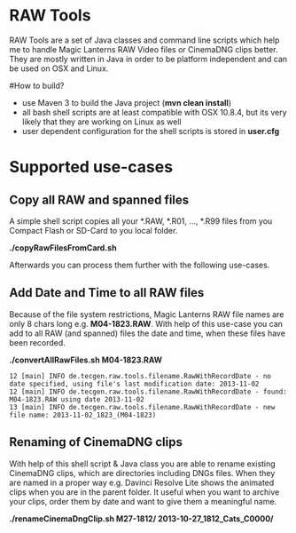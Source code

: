 # RAW Tools

RAW Tools are a set of Java classes and command line scripts 
which help me to handle Magic Lanterns RAW Video files or CinemaDNG clips better. They are mostly written in Java in order to be platform 
independent and can be used on OSX and Linux. 

#How to build?
* use Maven 3 to build the Java project (**mvn clean install**)
* all bash shell scripts are at least compatible with OSX 10.8.4, but its very likely that they are working on Linux as well
* user dependent configuration for the shell scripts is stored in **user.cfg**

# Supported use-cases 

## Copy all RAW and spanned files 

A simple shell script copies all your *.RAW, *.R01, ..., *.R99 files from you Compact Flash or SD-Card to you local folder.

**./copyRawFilesFromCard.sh**

Afterwards you can process them further with the following use-cases.

## Add Date and Time to all RAW files

Because of the file system restrictions, Magic Lanterns RAW file names are only 8 chars long e.g. **M04-1823.RAW**. With help of
this use-case you can add to all RAW (and spanned) files the date and time, when these files have been recorded.

**./convertAllRawFiles.sh M04-1823.RAW** 

    12 [main] INFO de.tecgen.raw.tools.filename.RawWithRecordDate - no date specified, using file's last modification date: 2013-11-02
    12 [main] INFO de.tecgen.raw.tools.filename.RawWithRecordDate - found: M04-1823.RAW using date 2013-11-02
    13 [main] INFO de.tecgen.raw.tools.filename.RawWithRecordDate - new file name: 2013-11-02_1823_(M04-1823)


## Renaming of CinemaDNG clips

With help of this shell script & Java class you are able to rename existing CinemaDNG clips, which
are directories including DNGs files. When they are named in a proper way e.g. Davinci Resolve Lite shows the 
animated clips when you are in the parent folder. It useful when you want to archive your clips, order them by date
and want to give them a meaningful name.

**./renameCinemaDngClip.sh M27-1812/ 2013-10-27_1812_Cats_C0000/**





